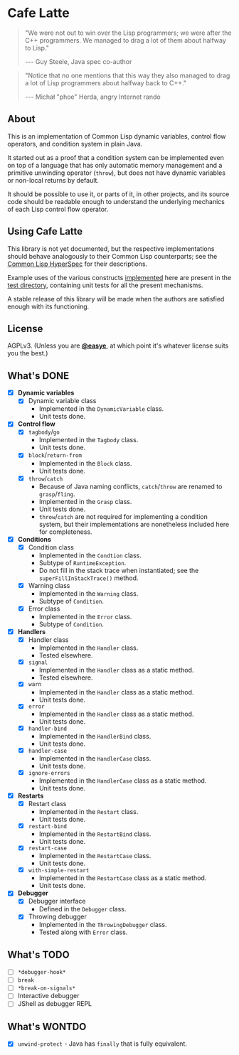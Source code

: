 # Cafe Latte

> "We were not out to win over the Lisp programmers; we were after the C++ programmers. We managed to drag a lot of them about halfway to Lisp."
> 
> --- Guy Steele, Java spec co-author

> "Notice that no one mentions that this way they also managed to drag a lot of Lisp programmers about halfway back to C++."
>
> --- Michał "phoe" Herda, angry Internet rando

## About

This is an implementation of Common Lisp dynamic variables, control flow operators, and condition system in plain Java.

It started out as a proof that a condition system can be implemented even on top of a language that has only automatic memory management and a primitive unwinding operator (`throw`), but does not have dynamic variables or non-local returns by default.

It should be possible to use it, or parts of it, in other projects, and its source code should be readable enough to understand the underlying mechanics of each Lisp control flow operator.

## Using Cafe Latte

This library is not yet documented, but the respective implementations should behave analogously to their Common Lisp counterparts; see the [Common Lisp HyperSpec](http://clhs.lisp.se/) for their descriptions.

Example uses of the various constructs [implemented](src/main/java/systems/raptor/cafe_latte) here are present in the [test directory](src/test/java/systems/raptor/cafe_latte), containing unit tests for all the present mechanisms.

A stable release of this library will be made when the authors are satisfied enough with its functioning.

## License

AGPLv3. (Unless you are [**@easye**](https://github.com/easye), at which point it's whatever license suits you the best.)

## What's DONE

* [X] **Dynamic variables**
  * [X] Dynamic variable class
    * Implemented in the `DynamicVariable` class.
    * Unit tests done.
* [X] **Control flow**
  * [X] `tagbody`/`go`
    * Implemented in the `Tagbody` class.
    * Unit tests done.
  * [X] `block`/`return-from`
    * Implemented in the `Block` class.
    * Unit tests done.
  * [X] `throw`/`catch`
    * Because of Java naming conflicts, `catch`/`throw` are renamed to `grasp`/`fling`.
    * Implemented in the `Grasp` class.
    * Unit tests done.
    * `throw`/`catch` are not required for implementing a condition system, but their implementations are nonetheless included here for completeness.
* [X] **Conditions**
  * [X] Condition class
    * Implemented in the `Condtion` class.
    * Subtype of `RuntimeException`.
    * Do not fill in the stack trace when instantiated; see the `superFillInStackTrace()` method.
  * [X] Warning class
    * Implemented in the `Warning` class.
    * Subtype of `Condition`.
  * [X] Error class
    * Implemented in the `Error` class.
    * Subtype of `Condition`.
* [X] **Handlers**
  * [X] Handler class
    * Implemented in the `Handler` class.
    * Tested elsewhere.
  * [X] `signal`
    * Implemented in the `Handler` class as a static method.
    * Tested elsewhere.
  * [X] `warn`
    * Implemented in the `Handler` class as a static method.
    * Unit tests done.
  * [X] `error`
    * Implemented in the `Handler` class as a static method.
    * Unit tests done.
  * [X] `handler-bind`
    * Implemented in the `HandlerBind` class.
    * Unit tests done.
  * [X] `handler-case`
    * Implemented in the `HandlerCase` class.
    * Unit tests done.
  * [X] `ignore-errors`
    * Implemented in the `HandlerCase` class as a static method.
    * Unit tests done.
* [X] **Restarts**
  * [X] Restart class
    * Implemented in the `Restart` class.
    * Unit tests done.
  * [X] `restart-bind`
    * Implemented in the `RestartBind` class.
    * Unit tests done.
  * [X] `restart-case`
    * Implemented in the `RestartCase` class.
    * Unit tests done.
  * [X] `with-simple-restart`
    * Implemented in the `RestartCase` class as a static method.
    * Unit tests done.
* [X] **Debugger**
  * [X] Debugger interface
    * Defined in the `Debugger` class.
  * [X] Throwing debugger
    * Implemented in the `ThrowingDebugger` class.
    * Tested along with `Error` class.

## What's TODO

* [ ] `*debugger-hook*`
* [ ] `break`
* [ ] `*break-on-signals*`
* [ ] Interactive debugger
* [ ] JShell as debugger REPL

## What's WONTDO

* [X] `unwind-protect` - Java has `finally` that is fully equivalent.